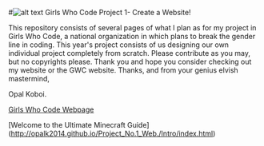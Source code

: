 #![alt text](http://www.newtongwc.org/_/rsrc/1420643416451/config/customLogo.gif?revision=5 "Girls Who Code") Girls Who Code Project 1- Create a Website!

This repository consists of several pages of what I plan as for my project in Girls Who Code, a national organization in which plans to break the gender line in coding. This year's project consists of us designing our own individual project completely from scratch. Please contribute as you may, but no copyrights please. Thank you and hope you consider checking out my website or the GWC website. Thanks, and from your genius elvish mastermind,

Opal Koboi.

[Girls Who Code Webpage](http://gwcsj.weebly.com/ "Girls Who Code Webpage")

[Welcome to the Ultimate Minecraft Guide] (http://opalk2014.github.io/Project_No.1_Web./Intro/index.html)




